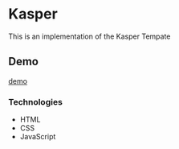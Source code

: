 # Kasper
This is an implementation of the Kasper Tempate

## Demo
[demo](https://mohamed-dahni.github.io/kasper/)

### Technologies
- HTML
- CSS
- JavaScript
